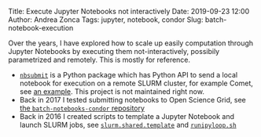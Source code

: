 Title: Execute Jupyter Notebooks not interactively
Date: 2019-09-23 12:00
Author: Andrea Zonca
Tags: jupyter, notebook, condor
Slug: batch-notebook-execution

Over the years, I have explored how to scale up easily computation through
Jupyter Notebooks by executing them not-interactively, possibily parametrized
and remotely. This is mostly for reference.

* [`nbsubmit`](https://github.com/zonca/nbsubmit) is a Python package which has Python API to send a local notebook for execution on a remote SLURM cluster, for example Comet, see [an example](https://github.com/zonca/nbsubmit/blob/master/example/multiple_jobs/submit_multiple_jobs.ipynb). This project is not maintained right now.
* Back in 2017 I tested submitting notebooks to Open Science Grid, see [the `batch-notebooks-condor` repository](https://github.com/zonca/batch-notebooks-condor)
* Back in 2016 I created scripts to template a Jupyter Notebook and launch SLURM jobs, see [`slurm.shared.template`](https://github.com/sdsc/sdsc-summer-institute-2016/blob/master/hpc3_python_hpc/slurm.shared.template) and [`runipyloop.sh`](https://github.com/sdsc/sdsc-summer-institute-2016/blob/master/hpc3_python_hpc/runipyloop.sh)
